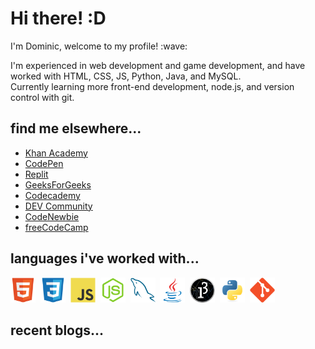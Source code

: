  # Hi there! :D

<p>I'm Dominic, welcome to my profile! :wave:
 
I'm experienced in web development and game development, and have worked with HTML, CSS, JS, Python, Java, and MySQL.<br>
Currently learning more front-end development, node.js, and version control with git.</p>

## find me elsewhere...
 - <a href="https://www.khanacademy.org/profile/jD2R" target="_blank">Khan Academy</a>
 - <a href="https://codepen.io/jd2r" target="_blank">CodePen</a>
 - <a href="https://replit.com/@jD2R" target="_blank">Replit</a>
 - <a href="https://auth.geeksforgeeks.org/user/rocchyw1/" target="_blank">GeeksForGeeks</a>
 - <a href="https://www.codecademy.com/profiles/jD2R" target="_blank">Codecademy</a>
 - <a href="https://dev.to/jd2r" target="_blank">DEV Community</a>
 - <a href="https://community.codenewbie.org/jd2r" target="_blank">CodeNewbie</a>
 - <a href="https://www.freecodecamp.org/jD2R" target="_blank">freeCodeCamp</a>


## languages i've worked with...
<div style="align:center">
 <img src="https://github.com/devicons/devicon/blob/master/icons/html5/html5-original.svg" title="HTML" alt="HTML" width="40" height="40"/>&nbsp;
 <img src="https://github.com/devicons/devicon/blob/master/icons/css3/css3-original.svg" title="CSS" alt="CSS" width="40" height="40"/>&nbsp;
 <img src="https://github.com/devicons/devicon/blob/master/icons/javascript/javascript-original.svg" title="JS" alt="JS" width="40" height="40"/>&nbsp;
 <img src="https://github.com/devicons/devicon/blob/master/icons/nodejs/nodejs-plain.svg" title="NodeJS" alt="NodeJS" width="40" height="40"/>&nbsp;
 <img src="https://github.com/devicons/devicon/blob/master/icons/mysql/mysql-original.svg" title="MySQL" alt="MySQL" width="40" height="40"/>&nbsp;
 <img src="https://github.com/devicons/devicon/blob/master/icons/java/java-original.svg" title="Java" alt="Java" width="40" height="40"/>&nbsp;
 <img src="https://github.com/devicons/devicon/blob/master/icons/processing/processing-original.svg" title="Processing" alt="Processing" width="40" height="40"/>&nbsp;
 <img src="https://github.com/devicons/devicon/blob/master/icons/python/python-original.svg" title="Python" alt="Python" width="40" height="40"/>&nbsp;
 <img src="https://github.com/devicons/devicon/blob/master/icons/git/git-original.svg" title="Git" alt="Git" width="40" height="40"/>&nbsp;
</div>

## recent blogs...
<!-- BLOG-POST-LIST:START -->
<!-- BLOG-POST-LIST:END -->
